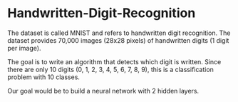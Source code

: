 # Handwritten-Digit-Recognition
The dataset is called MNIST and refers to handwritten digit recognition. The dataset provides 70,000 images (28x28 pixels) of handwritten digits (1 digit per image).

The goal is to write an algorithm that detects which digit is written. Since there are only 10 digits (0, 1, 2, 3, 4, 5, 6, 7, 8, 9), this is a classification problem with 10 classes.

Our goal would be to build a neural network with 2 hidden layers.

